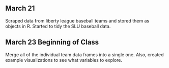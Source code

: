 ## March 21

Scraped data from liberty league baseball teams and stored them as objects in R. Started to tidy the SLU baseball data.

## March 23 Beginning of Class

Merge all of the individual team data frames into a single one. Also, created example visualizations to see what variables to explore.